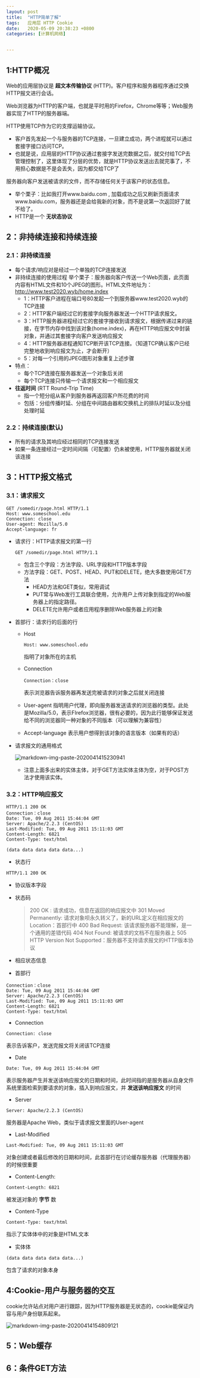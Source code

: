 ```yaml
---
layout: post
title:  "HTTP简单了解"
tags:   应用层 HTTP Cookie
date:   2020-05-09 20:38:23 +0800
categories: [计算机网络]


---
```


## 

## 1:HTTP概况

Web的应用层协议是 **超文本传输协议** (HTTP)。客户程序和服务器程序通过交换HTTP报文进行会话。

Web浏览器为HTTP的客户端，也就是平时用的Firefox，Chrome等等；Web服务器实现了HTTP的服务器端。

HTTP使用TCP作为它的支撑运输协议。
  - 客户首先发起一个与服务器的TCP连接，一旦建立成功，两个进程就可以通过套接字接口访问TCP。
  - 也就是说，应用层的HTTP协议通过套接字发送完数据之后，就交付给TCP去管理控制了，这里体现了分层的优势，就是HTTP协议发送出去就完事了，不用担心数据是不是会丢失，因为都交给TCP了

服务器向客户发送被请求的文件，而不存储任何关于该客户的状态信息。
  - 举个栗子：比如我打开www.baidu.com , 加载成功之后又刷新页面请求www.baidu.com，服务器还是会给我新的对象，而不是说第一次返回好了就不给了。
  - HTTP是一个 **无状态协议**
## 2：非持续连接和持续连接
### 2.1：非持续连接
  - 每个请求/响应对是经过一个单独的TCP连接发送
  - 非持续连接的使用过程
    举个栗子：服务器向客户传送一个Web页面，此页面内容有HTML文件和10个JPEG的图形。HTML文件地址为：http://www.test2020.wyb/home.index
    - 1：HTTP客户进程在端口号80发起一个到服务器www.test2020.wyb的TCP连接
    - 2：HTTP客户端经过它的套接字向服务器发送一个HTTP请求报文。
    - 3：HTTP服务器进程经过它的套接字接收到请求报文，根据传递过来的链接，在字节内存中找到该对象(home.index)，再在HTTP响应报文中封装对象，并通过其套接字向客户发送响应报文
    - 4：HTTP服务器进程通知TCP断开该TCP连接。（知道TCP确认客户已经完整地收到响应报文为止，才会断开）
    - 5：对每一个引用的JPEG图形对象重复上述步骤
  - 特点：
    - 每个TCP连接在服务器发送一个对象后关闭
    - 每个TCP连接只传输一个请求报文和一个相应报文
  - **往返时间** (RTT Round-Trip Time)
    - 指一个短分组从客户到服务器再返回客户所花费的时间
    - 包括：分组传播时延、分组在中间路由器和交换机上的排队时延以及分组处理时延
### 2.2：持续连接(默认)
  - 所有的请求及其响应经过相同的TCP连接发送
  - 如果一条连接经过一定时间间隔（可配置）仍未被使用，HTTP服务器就关闭该连接

## 3：HTTP报文格式
### 3.1：请求报文
```
GET /somedir/page.html HTTP/1.1
Host: www.someschool.edu
Connection: close
User-agent: Mozilla/5.0
Accept-language: fr

```
- 请求行：HTTP请求报文的第一行
  ```
  GET /somedir/page.html HTTP/1.1
  ```
  - 包含三个字段：方法字段、URL字段和HTTP版本字段
  - 方法字段：GET、POST、HEAD、PUT和DELETE，绝大多数使用GET方法
    - HEAD方法和GET类似，常用调试
    - PUT常与Web发行工具联合使用，允许用户上传对象到指定的Web服务器上的指定路径。
    - DELETE允许用户或者应用程序删除Web服务器上的对象
- 首部行：请求行的后面的行
  - Host
    ```
    Host: www.someschool.edu
    ```
    指明了对象所在的主机

  - Connection
    ```
    Connection：close
    ```
    表示浏览器告诉服务器再发送完被请求的对象之后就关闭连接
  - User-agent
    指明用户代理，即向服务器发送请求的浏览器的类型。此处是Mozilla/5.0，表示FIrefox浏览器，很有必要的，因为此行能够保证发送给不同的浏览器同一种对象的不同版本（可以理解为兼容性）
  - Accept-language
    表示用户想得到该对象的语言版本（如果有的话）
- 请求报文的通用格式

  ![markdown-img-paste-2020041415230941](https://i.loli.net/2020/09/01/J4bdRPUfaLNFnzt.png)

  - 注意上面多出来的实体主体，对于GET方法实体主体为空，对于POST方法才使用该实体。

### 3.2：HTTP响应报文
```
HTTP/1.1 200 OK
Connection：close
Date: Tue, 09 Aug 2011 15:44:04 GMT
Server: Apache/2.2.3 (CentOS)
Last-Modified: Tue, 09 Aug 2011 15:11:03 GMT
Content-Length: 6821
Content-Type: text/html

(data data data data data...)
```
- 状态行
```
HTTP/1.1 200 OK
```
  - 协议版本字段
  - 状态码
    >200 OK : 请求成功，信息在返回的响应报文中
    >301 Moved Permanently: 请求对象呗永久转义了，新的URL定义在相应报文的Location：首部行中
    >400 Bad Request: 该请求服务器不能理解，是一个通用的差错代码
    >404 Not Found: 被请求的文档不在服务器上
    >505 HTTP Version Not Supported：服务器不支持请求报文的HTTP版本协议


  - 相应状态信息
- 首部行
```
Connection：close
Date: Tue, 09 Aug 2011 15:44:04 GMT
Server: Apache/2.2.3 (CentOS)
Last-Modified: Tue, 09 Aug 2011 15:11:03 GMT
Content-Length: 6821
Content-Type: text/html
```
  - Connection
  ```
  Connection: close
  ```
  表示告诉客户，发送完报文将关闭该TCP连接
  - Date
  ```
  Date: Tue, 09 Aug 2011 15:44:04 GMT
  ```
  表示服务器产生并发送该响应报文的日期和时间，此时间指的是服务器从自身文件系统里面检索到要请求的对象，插入到响应报文，并 **发送该响应报文** 的时间
  - Server
  ```
  Server: Apache/2.2.3 (CentOS)
  ```
  服务器是Apache Web，类似于请求报文里面的User-agent
  - Last-Modified
  ```
  Last-Modified: Tue, 09 Aug 2011 15:11:03 GMT
  ```
  对象创建或者最后修改的日期和时间，此首部行在讨论缓存服务器（代理服务器）的时候很重要
  - Content-Length:
  ```
  Content-Length: 6821
  ```
  被发送对象的 **字节** 数
  - Content-Type
  ```
  Content-Type: text/html
  ```
  指示了实体体中的对象是HTML文本

- 实体体
```
(data data data data data...)
```
  包含了请求的对象本身

## 4:Cookie-用户与服务器的交互
cookie允许站点对用户进行跟踪，因为HTTP服务器是无状态的，cookie能保证内容与用户身份联系起来。

![markdown-img-paste-20200414154809121](https://i.loli.net/2020/09/01/kRHzma5rxBuG8Ew.png)


## 5：Web缓存
## 6：条件GET方法
